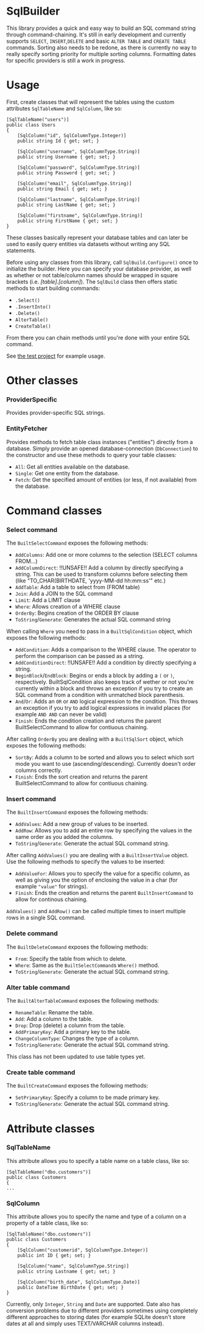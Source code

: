 # SqlBuilder  
This library provides a quick and easy way to build an SQL command string through command-chaining. It's still in early development and currently supports `SELECT`, `INSERT`,`DELETE` and basic `ALTER TABLE` and `CREATE TABLE` commands. Sorting also needs to be redone, as there is currently no way to really specify sorting priority for multiple sorting columns. Formatting dates for specific providers is still a work in progress. 

# Usage  
First, create classes that will represent the tables using the custom attributes `SqlTableName` and `SqlColumn`, like so:
```
[SqlTableName("users")]
public class Users
{
    [SqlColumn("id", SqlColumnType.Integer)]
    public string Id { get; set; }

    [SqlColumn("username", SqlColumnType.String)]
    public string Username { get; set; }

    [SqlColumn("password", SqlColumnType.String)]
    public string Password { get; set; }

    [SqlColumn("email", SqlColumnType.String)]
    public string Email { get; set; }
        
    [SqlColumn("lastname", SqlColumnType.String)]
    public string LastName { get; set; }

    [SqlColumn("firstname", SqlColumnType.String)]
    public string FirstName { get; set; }
}
```
These classes basically represent your database tables and can later be used to easily query entities via datasets without writing any SQL statements.

Before using any classes from this library, call `SqlBuild.Configure()` once to initialize the builder. Here you can specify your database provider, as well as whether or not table/column names should be wrapped in square brackets (i.e. *[table].[column]*).
The `SqlBuild` class then offers static methods to start building commands:
* `.Select()`
* `.InsertInto()`
* `.Delete()`
* `AlterTable()`
* `CreateTable()`

From there you can chain methods until you're done with your entire SQL command.

See [the test project](SqlBuilderTest/Program.cs) for example usage.

# Other classes
### ProviderSpecific
Provides provider-specific SQL strings.

### EntityFetcher
Provides methods to fetch table class instances ("entities") directly from a database. Simply provide an opened database-connection (`DbConnection`) to the constructor and use these methods to query your table classes:
* `All`: Get all entities available on the database.
* `Single`: Get one entity from the database.
* `Fetch`: Get the specified amount of entities (or less, if not available) from the database.

# Command classes

### Select command
The `BuiltSelectCommand` exposes the following methods:

* `AddColumns`: Add one or more columns to the selection (SELECT columns FROM...)
* `AddColumnDirect`: !!UNSAFE!! Add a column by directly specifying a string. This can be used to transform columns before selecting them (like "TO_CHAR(BIRTHDATE, 'yyyy-MM-dd hh:mm:ss'" etc.)
* `AddTable`: Add a table to select from (FROM table)
* `Join`: Add a JOIN to the SQL command
* `Limit`: Add a LIMIT clause
* `Where`: Allows creation of a WHERE clause
* `OrderBy`: Begins creation of the ORDER BY clause
* `ToString`/`Generate`: Generates the actual SQL command string

When calling `Where` you need to pass in a `BuiltSqlCondition` object, which exposes the following methods:  
* `AddCondition`: Adds a comparison to the WHERE clause. The operator to perform the comparison can be passed as a string.
* `AddConditionDirect`: !!UNSAFE!! Add a condition by directly specifying a string.
* `BeginBlock`/`EndBlock`: Begins or ends a block by adding a `(` or `)`, respectively. BuiltSqlCondition also keeps track of wether or not you're currently within a block and throws an exception if you try to create an SQL command from a condition with unmatched block parenthesis.  
* `And`/`Or`: Adds an `OR` or `AND` logical expression to the condition. This throws an exception if you try to add logical expressions in invalid places (for example `AND AND` can never be valid)  
* `Finish`: Ends the condition creation and returns the parent BuiltSelectCommand to allow for contiuous chaining.  

After calling `OrderBy` you are dealing with a `BuiltSqlSort` object, which exposes the following methods:  
* `SortBy`: Adds a column to be sorted and allows you to select which sort mode you want to use (ascending/descending). Currently doesn't order columns correctly.  
* `Finish`: Ends the sort creation and returns the parent BuiltSelectCommand to allow for contiuous chaining.  

### Insert command
The `BuiltInsertCommand` exposes the following methods:
* `AddValues`: Add a new group of values to be inserted.
* `AddRow`: Allows you to add an entire row by specifying the values in the same order as you added the columns.
* `ToString`/`Generate`: Generate the actual SQL command string.

After calling `AddValues()` you are dealing with a `BuiltInsertValue` object. Use the following methods to specify the values to be inserted:
* `AddValueFor`: Allows you to specify the value for a specific column, as well as giving you the option of enclosing the value in a char (for example `"value"` for strings).
* `Finish`: Ends the creation and returns the parent `BuiltInsertCommand` to allow for continous chaining.

`AddValues()` and `AddRow()` can be called multiple times to insert multiple rows in a single SQL command.

### Delete command
The `BuiltDeleteCommand` exposes the following methods:
* `From`: Specify the table from which to delete.
* `Where`: Same as the `BuiltSelectCommand`s `Where()` method.
* `ToString`/`Generate`: Generate the actual SQL command string.

### Alter table command
The `BuiltAlterTableCommand` exposes the following methods:
* `RenameTable`: Rename the table.
* `Add`: Add a column to the table.
* `Drop`: Drop (delete) a column from the table.
* `AddPrimaryKey`: Add a primary key to the table.
* `ChangeColumnType`: Changes the type of a column.
* `ToString`/`Generate`: Generate the actual SQL command string.

This class has not been updated to use table types yet.

### Create table command
The `BuiltCreateCommand` exposes the following methods:
* `SetPrimaryKey`: Specify a column to be made primary key.
* `ToString`/`Generate`: Generate the actual SQL command string.

# Attribute classes
### SqlTableName
This attribute allows you to specify a table name on a table class, like so:
````
[SqlTableName("dbo.customers")]
public class Customers
{
...
````
### SqlColumn
This attribute allows you to specify the name and type of a column on a property of a table class, like so:
````
[SqlTableName("dbo.customers")]
public class Customers
{
    [SqlColumn("customerid", SqlColumnType.Integer)]
    public int ID { get; set; }
    
    [SqlColumn("name", SqlColumnType.String)]
    public string Lastname { get; set; }
    
    [SqlColumn("birth_date", SqlColumnType.Date)]
    public DateTime BirthDate { get; set; }
}
````
Currently, only `Integer`, `String` and `Date` are supported. Date also has conversion problems due to different providers sometimes using completely different approaches to storing dates (for example SQLite doesn't store dates at all and simply uses TEXT/VARCHAR columns instead).